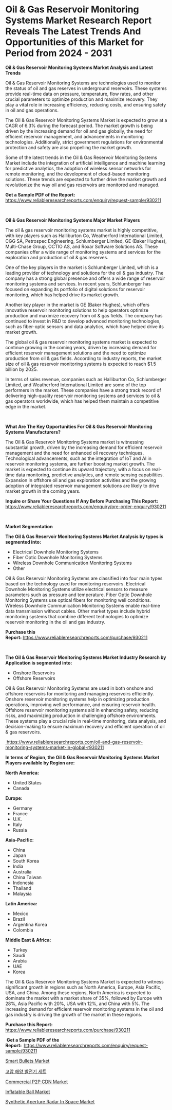 <p><h1>Oil & Gas Reservoir Monitoring Systems Market Research Report Reveals The Latest Trends And Opportunities of this Market for Period from 2024 - 2031</h1></p><p><strong>Oil & Gas Reservoir Monitoring Systems Market Analysis and Latest Trends</strong></p>
<p><p>Oil & Gas Reservoir Monitoring Systems are technologies used to monitor the status of oil and gas reserves in underground reservoirs. These systems provide real-time data on pressure, temperature, flow rates, and other crucial parameters to optimize production and maximize recovery. They play a vital role in increasing efficiency, reducing costs, and ensuring safety in oil and gas operations.</p><p>The Oil & Gas Reservoir Monitoring Systems Market is expected to grow at a CAGR of 6.3% during the forecast period. The market growth is being driven by the increasing demand for oil and gas globally, the need for efficient reservoir management, and advancements in monitoring technologies. Additionally, strict government regulations for environmental protection and safety are also propelling the market growth.</p><p>Some of the latest trends in the Oil & Gas Reservoir Monitoring Systems Market include the integration of artificial intelligence and machine learning for predictive analytics, the adoption of wireless sensor networks for remote monitoring, and the development of cloud-based monitoring solutions. These trends are expected to further drive the market growth and revolutionize the way oil and gas reservoirs are monitored and managed.</p></p>
<p><strong>Get a Sample PDF of the Report:&nbsp;</strong> <a href="https://www.reliableresearchreports.com/enquiry/request-sample/930211">https://www.reliableresearchreports.com/enquiry/request-sample/930211</a></p>
<p>&nbsp;</p>
<p><strong>Oil & Gas Reservoir Monitoring Systems Major Market Players</strong></p>
<p><p>The oil & gas reservoir monitoring systems market is highly competitive, with key players such as Halliburton Co, Weatherford International Limited, CGG SA, Petrospec Engineering, Schlumberger Limited, GE (Baker Hughes), Multi-Chase Group, OCTIO AS, and Roxar Software Solutions AS. These companies offer a wide range of monitoring systems and services for the exploration and production of oil & gas reserves.</p><p>One of the key players in the market is Schlumberger Limited, which is a leading provider of technology and solutions for the oil & gas industry. The company has a strong global presence and offers a wide range of reservoir monitoring systems and services. In recent years, Schlumberger has focused on expanding its portfolio of digital solutions for reservoir monitoring, which has helped drive its market growth.</p><p>Another key player in the market is GE (Baker Hughes), which offers innovative reservoir monitoring solutions to help operators optimize production and maximize recovery from oil & gas fields. The company has continued to invest in R&D to develop advanced monitoring technologies, such as fiber-optic sensors and data analytics, which have helped drive its market growth.</p><p>The global oil & gas reservoir monitoring systems market is expected to continue growing in the coming years, driven by increasing demand for efficient reservoir management solutions and the need to optimize production from oil & gas fields. According to industry reports, the market size of oil & gas reservoir monitoring systems is expected to reach $1.5 billion by 2025.</p><p>In terms of sales revenue, companies such as Halliburton Co, Schlumberger Limited, and Weatherford International Limited are some of the top performers in the market. These companies have a strong track record of delivering high-quality reservoir monitoring systems and services to oil & gas operators worldwide, which has helped them maintain a competitive edge in the market.</p></p>
<p>&nbsp;</p>
<p><strong>What Are The Key Opportunities For Oil & Gas Reservoir Monitoring Systems Manufacturers?</strong></p>
<p><p>The Oil & Gas Reservoir Monitoring Systems market is witnessing substantial growth, driven by the increasing demand for efficient reservoir management and the need for enhanced oil recovery techniques. Technological advancements, such as the integration of IoT and AI in reservoir monitoring systems, are further boosting market growth. The market is expected to continue its upward trajectory, with a focus on real-time data monitoring, predictive analytics, and remote sensing capabilities. Expansion in offshore oil and gas exploration activities and the growing adoption of integrated reservoir management solutions are likely to drive market growth in the coming years.</p></p>
<p><strong>Inquire or Share Your Questions If Any Before Purchasing This Report:</strong> <a href="https://www.reliableresearchreports.com/enquiry/pre-order-enquiry/930211">https://www.reliableresearchreports.com/enquiry/pre-order-enquiry/930211</a></p>
<p>&nbsp;</p>
<p><strong>Market Segmentation</strong></p>
<p><strong>The Oil & Gas Reservoir Monitoring Systems Market Analysis by types is segmented into:</strong></p>
<p><ul><li>Electrical Downhole Monitoring Systems</li><li>Fiber Optic Downhole Monitoring Systems</li><li>Wireless Downhole Communication Monitoring Systems</li><li>Other</li></ul></p>
<p><p>Oil & Gas Reservoir Monitoring Systems are classified into four main types based on the technology used for monitoring reservoirs. Electrical Downhole Monitoring Systems utilize electrical sensors to measure parameters such as pressure and temperature. Fiber Optic Downhole Monitoring Systems use optical fibers for monitoring well conditions. Wireless Downhole Communication Monitoring Systems enable real-time data transmission without cables. Other market types include hybrid monitoring systems that combine different technologies to optimize reservoir monitoring in the oil and gas industry.</p></p>
<p><strong>Purchase this Report:&nbsp;</strong><a href="https://www.reliableresearchreports.com/purchase/930211">https://www.reliableresearchreports.com/purchase/930211</a></p>
<p>&nbsp;</p>
<p><strong>The Oil & Gas Reservoir Monitoring Systems Market Industry Research by Application is segmented into:</strong></p>
<p><ul><li>Onshore Reservoirs</li><li>Offshore Reservoirs</li></ul></p>
<p><p>Oil & Gas Reservoir Monitoring Systems are used in both onshore and offshore reservoirs for monitoring and managing reservoirs efficiently. Onshore reservoir monitoring systems help in optimizing production operations, improving well performance, and ensuring reservoir health. Offshore reservoir monitoring systems aid in enhancing safety, reducing risks, and maximizing production in challenging offshore environments. These systems play a crucial role in real-time monitoring, data analysis, and decision-making to ensure maximum recovery and efficient operation of oil & gas reservoirs.</p></p>
<p><a href="https://www.reliableresearchreports.com/oil-and-gas-reservoir-monitoring-systems-market-in-global-r930211">&nbsp;https://www.reliableresearchreports.com/oil-and-gas-reservoir-monitoring-systems-market-in-global-r930211</a></p>
<p><strong>In terms of Region, the Oil & Gas Reservoir Monitoring Systems Market Players available by Region are:</strong></p>
<p>
    <p> <strong> North America: </strong>
        <ul>
            <li>United States</li>
            <li>Canada</li>
        </ul>
        </p> 
    <p> <strong> Europe: </strong>
        <ul>
            <li>Germany</li>
            <li>France</li>
            <li>U.K.</li>
            <li>Italy</li>
            <li>Russia</li>
        </ul>
        </p> 
    <p> <strong> Asia-Pacific: </strong>
        <ul>
            <li>China</li>
            <li>Japan</li>
            <li>South Korea</li>
            <li>India</li>
            <li>Australia</li>
            <li>China Taiwan</li>
            <li>Indonesia</li>
            <li>Thailand</li>
            <li>Malaysia</li>
        </ul>
        </p> 
    <p> <strong> Latin America: </strong>
        <ul>
            <li>Mexico</li>
            <li>Brazil</li>
            <li>Argentina Korea</li>
            <li>Colombia</li>
        </ul>
        </p> 
    <p> <strong> Middle East & Africa: </strong>
        <ul>
            <li>Turkey</li>
            <li>Saudi</li>
            <li>Arabia</li>
            <li>UAE</li>
            <li>Korea</li>
        </ul>
    </p>
    </p>
<p><p>The Oil & Gas Reservoir Monitoring Systems Market is expected to witness significant growth in regions such as North America, Europe, Asia Pacific, USA, and China. Among these regions, North America is expected to dominate the market with a market share of 35%, followed by Europe with 28%, Asia Pacific with 20%, USA with 12%, and China with 5%. The increasing demand for efficient reservoir monitoring systems in the oil and gas industry is driving the growth of the market in these regions.</p></p>
<p><strong>Purchase this Report: </strong><a href="https://www.reliableresearchreports.com/purchase/930211">https://www.reliableresearchreports.com/purchase/930211</a></p>
<p>&nbsp;<strong>Get a Sample PDF of the Report:&nbsp;&nbsp;</strong><a href="https://www.reliableresearchreports.com/enquiry/request-sample/930211">https://www.reliableresearchreports.com/enquiry/request-sample/930211</a></p>
<p><strong></strong></p>
<p><p><a href="https://github.com/vimar16th/Market-Research-Report-List-6/blob/main/smart-bullets-market.md">Smart Bullets Market</a></p><p><a href="https://github.com/laholand/Market-Research-Report-List-6/blob/main/4708136108195.md">고압 해양 발전기 세트</a></p><p><a href="https://medium.com/@fosterfahey1016/commercial-p2p-cdn-market-strategic-insights-product-evolution-and-market-segmentation-in-the-b41b5a34c8e8">Commercial P2P CDN Market</a></p><p><a href="https://issuu.com/reportprime-2/docs/inflatable-ball-market-size-2030.pp_1b1c35a20ca23c">Inflatable Ball Market</a></p><p><a href="https://issuu.com/reportprime-2/docs/synthetic-aperture-radar-in-space-m_102ceb6f7d23c6">Synthetic Aperture Radar In Space Market</a></p></p>